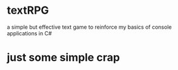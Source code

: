 # textRPG
a simple but effective text game to reinforce my basics of console applications in C#
# just some simple crap
